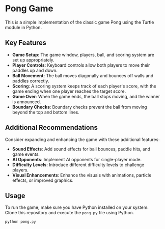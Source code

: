 # Pong Game

This is a simple implementation of the classic game Pong using the Turtle module in Python.

## Key Features

- **Game Setup**: The game window, players, ball, and scoring system are set up appropriately.
- **Player Controls**: Keyboard controls allow both players to move their paddles up and down.
- **Ball Movement**: The ball moves diagonally and bounces off walls and paddles correctly.
- **Scoring**: A scoring system keeps track of each player's score, with the game ending when one player reaches the target score.
- **Game Over**: When the game ends, the ball stops moving, and the winner is announced.
- **Boundary Checks**: Boundary checks prevent the ball from moving beyond the top and bottom lines.

## Additional Recommendations

Consider expanding and enhancing the game with these additional features:

- **Sound Effects**: Add sound effects for ball bounces, paddle hits, and game events.
- **AI Opponents**: Implement AI opponents for single-player mode.
- **Difficulty Levels**: Introduce different difficulty levels to challenge players.
- **Visual Enhancements**: Enhance the visuals with animations, particle effects, or improved graphics.

## Usage

To run the game, make sure you have Python installed on your system. Clone this repository and execute the `pong.py` file using Python.

```bash
python pong.py
